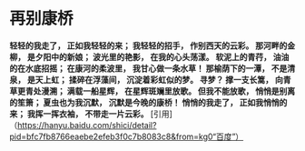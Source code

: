 # 再别康桥
>
**轻轻的我走了，
正如我轻轻的来；
我轻轻的招手，
作别西天的云彩。
那河畔的金柳，
是夕阳中的新娘；
波光里的艳影，
在我的心头荡漾。
软泥上的青荇，
油油的在水底招摇；
在康河的柔波里，
我甘心做一条水草！
那榆荫下的一潭，
不是清泉，
是天上虹；
揉碎在浮藻间，
沉淀着彩虹似的梦。
寻梦？
撑一支长篙，
向青草更青处漫溯；
满载一船星辉，
在星辉斑斓里放歌。
但我不能放歌，
悄悄是别离的笙箫；
夏虫也为我沉默，
沉默是今晚的康桥！
悄悄的我走了，
正如我悄悄的来；
我挥一挥衣袖，
不带走一片云彩。**
[引用]（https://hanyu.baidu.com/shici/detail?pid=bfc7fb8766eaebe2efeb3f0c7b8083c8&from=kg0“百度”）
